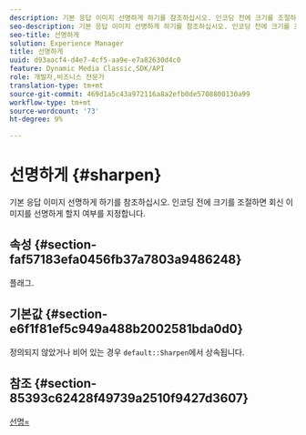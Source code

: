 ```yaml
---
description: 기본 응답 이미지 선명하게 하기를 참조하십시오. 인코딩 전에 크기를 조절하면 회신 이미지를 선명하게 할지 여부를 지정합니다.
seo-description: 기본 응답 이미지 선명하게 하기를 참조하십시오. 인코딩 전에 크기를 조절하면 회신 이미지를 선명하게 할지 여부를 지정합니다.
seo-title: 선명하게
solution: Experience Manager
title: 선명하게
uuid: d93aacf4-d4e7-4cf5-aa9e-e7a82630d4c0
feature: Dynamic Media Classic,SDK/API
role: 개발자,비즈니스 전문가
translation-type: tm+mt
source-git-commit: 469d1a5c43a972116a8a2efb0de5708800130a99
workflow-type: tm+mt
source-wordcount: '73'
ht-degree: 9%

---
```



# 선명하게 {#sharpen}

기본 응답 이미지 선명하게 하기를 참조하십시오. 인코딩 전에 크기를 조절하면 회신 이미지를 선명하게 할지 여부를 지정합니다.

## 속성 {#section-faf57183efa0456fb37a7803a9486248}

플래그.

## 기본값 {#section-e6f1f81ef5c949a488b2002581bda0d0}

정의되지 않았거나 비어 있는 경우 `default::Sharpen`에서 상속됩니다.

## 참조 {#section-85393c62428f49739a2510f9427d3607}

[선명=](../../../../../ir-api/http-protocol/image-rendering-api-ref/c-ir-http-protocol-ref/c-ir-http-protocol-command-reference/r-ir-http-sharpen.md#reference-13034d22d176483cb99ccafc2a4f6a6e)
